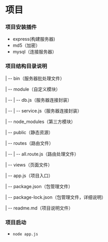 # 项目
### 项目安装插件
-  express(构建服务器)
-  md5（加密）
-  mysql（连接服务器）

### 项目结构目录说明
| -- bin（服务器批处理文件）

| -- module（自定义模块）

| -- | -- db.js（服务器连接封装）

| -- | -- service.js（服务器连接封装）

| -- node_modules（第三方模块）

| -- public（静态资源）

| -- routes（路由文件）

| -- | -- all.route.js（路由处理文件）

| -- views（页面文件）

| -- app.js（项目入口）

| -- package.json（包管理文件）

| -- package-lock.json（包管理文件，详细说明）

| -- readme.md（项目说明文件）

### 项目启动
- `node app.js`